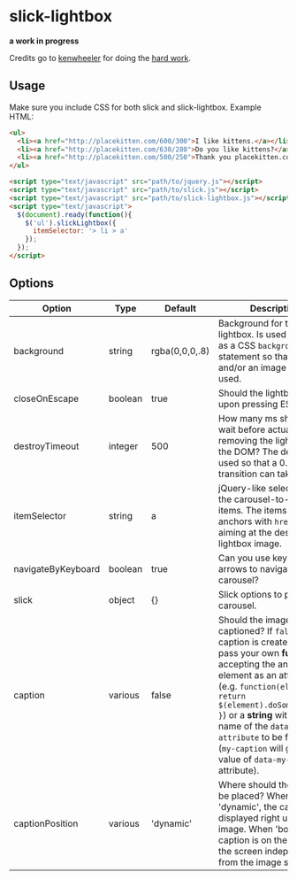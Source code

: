 # slick-lightbox

**a work in progress**

Credits go to [kenwheeler](https://github.com/kenwheeler) for doing the [hard work](https://github.com/kenwheeler/slick).

## Usage

Make sure you include CSS for both slick and slick-lightbox. Example HTML:

```html
<ul>
  <li><a href="http://placekitten.com/600/300">I like kittens.</a></li>
  <li><a href="http://placekitten.com/630/280">Do you like kittens?</a></li>
  <li><a href="http://placekitten.com/500/250">Thank you placekitten.com.</a></li>
</ul>

<script type="text/javascript" src="path/to/jquery.js"></script>
<script type="text/javascript" src="path/to/slick.js"></script>
<script type="text/javascript" src="path/to/slick-lightbox.js"></script>
<script type="text/javascript">
  $(document).ready(function(){
    $('ul').slickLightbox({
      itemSelector: '> li > a'
    });
  });
</script>
```

## Options

Option              | Type    | Default        | Description
------              | ----    | -------        | -----------
background          | string  | rgba(0,0,0,.8) | Background for the lightbox. Is used directly as a CSS `background` statement so that color and/or an image can be used.
closeOnEscape       | boolean | true           | Should the lightbox close upon pressing ESC?
destroyTimeout      | integer | 500            | How many ms should we wait before actually removing the lightbox from the DOM? The default is used so that a 0.5s opacity transition can take place.
itemSelector        | string  | a              | jQuery-like selector for the carousel-to-create items. The items should be anchors with `href` attribute aiming at the desired lightbox image.
navigateByKeyboard  | boolean | true           | Can you use keyboard arrows to navigate the carousel?
slick               | object  | {}             | Slick options to pass to the carousel.
caption             | various | false          | Should the images be captioned? If `false`, no caption is created. You can pass your own **function** accepting the anchor element as an attribute (e.g. `function(element) { return $(element).doSomething(); }`) or a **string** with the name of the `data-attribute` to be fetched (`my-caption` will get the value of `data-my-caption` attribute).
captionPosition     | various | 'dynamic'      | Where should the caption be placed? When set to 'dynamic', the caption is displayed right under the image. When 'bottom', the caption is on the bottom of the screen independent from the image size.
